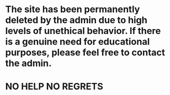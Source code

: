 # The site has been permanently deleted by the admin due to high levels of unethical behavior. If there is a genuine need for educational purposes, please feel free to contact the admin.

# NO HELP NO REGRETS



